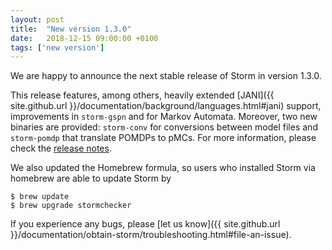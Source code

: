 ```yaml
---
layout: post
title:  "New version 1.3.0"
date:   2018-12-15 09:00:00 +0100
tags: ['new version']
---
```


We are happy to announce the next stable release of Storm in version 1.3.0.
<!--more-->

This release features, among others, heavily extended [JANI]({{ site.github.url }}/documentation/background/languages.html#jani) support, improvements in `storm-gspn` and for Markov Automata.
Moreover, two new binaries are provided: `storm-conv` for conversions between model files and `storm-pomdp` that translate POMDPs to pMCs.
For more information, please check the [release notes](https://github.com/moves-rwth/storm/releases/tag/1.3.0).

We also updated the Homebrew formula, so users who installed Storm via homebrew are able to update Storm by

```console
$ brew update
$ brew upgrade stormchecker
```

If you experience any bugs, please [let us know]({{ site.github.url }}/documentation/obtain-storm/troubleshooting.html#file-an-issue).
